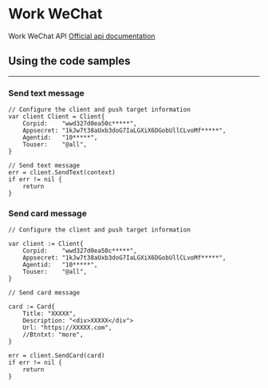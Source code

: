# Work WeChat
Work WeChat API
[Official api documentation](https://work.weixin.qq.com/api/doc/90000/90135/90664)


## Using the code samples
***

### Send text message
```
// Configure the client and push target information
var client Client = Client{
	Corpid:    "wwd327d0ea50c*****",
	Appsecret: "1kJw7t38aUxb3doG7IaLGXiX6DGobUllCLvoMf*****",
	Agentid:   "10*****",
	Touser:    "@all",
}

// Send text message
err = client.SendText(context)
if err != nil {
    return
}
```

### Send card message
```
// Configure the client and push target information

var client := Client{
    Corpid:    "wwd327d0ea50c*****",
    Appsecret: "1kJw7t38aUxb3doG7IaLGXiX6DGobUllCLvoMf*****",
    Agentid:   "10*****",
    Touser:    "@all",
}

// Send card message

card := Card{
    Title: "XXXXX",
    Description: "<div>XXXXX</div">
    Url: "https://XXXXX.com",
    //Btntxt: "more",
}

err = client.SendCard(card)
if err != nil {
    return
}
```
